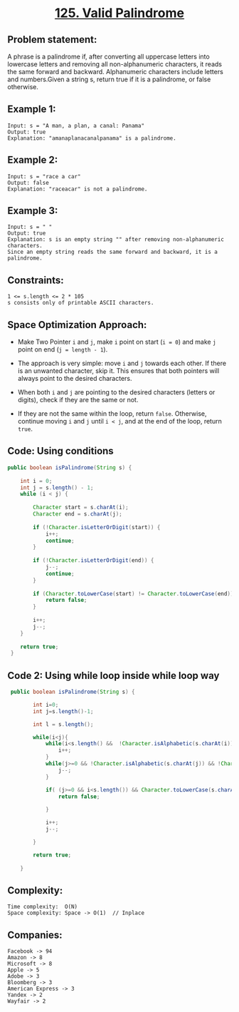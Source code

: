 <h1 align="center"><a href="https://leetcode.com/problems/valid-palindrome/description/">125. Valid Palindrome</a></h1>


## Problem statement:
A phrase is a palindrome if, after converting all uppercase letters into lowercase letters and removing all non-alphanumeric characters, 
it reads the same forward and backward. Alphanumeric characters include letters and numbers.Given a string s, return true if it is a palindrome, or false otherwise.


## Example 1:

```
Input: s = "A man, a plan, a canal: Panama"
Output: true
Explanation: "amanaplanacanalpanama" is a palindrome.
```

## Example 2:

```
Input: s = "race a car"
Output: false
Explanation: "raceacar" is not a palindrome.
```


## Example 3:

```
Input: s = " "
Output: true
Explanation: s is an empty string "" after removing non-alphanumeric characters.
Since an empty string reads the same forward and backward, it is a palindrome.
```


## Constraints:

```
1 <= s.length <= 2 * 105
s consists only of printable ASCII characters.
```


 

## Space Optimization Approach:

- Make Two Pointer `i` and `j`, make `i` point on start (`i = 0`) and make `j` point on end (`j = length - 1`).
  
- The approach is very simple: move `i` and `j` towards each other. If there is an unwanted character, skip it. This ensures that both pointers will always point to the desired characters.
  
- When both `i` and `j` are pointing to the desired characters (letters or digits), check if they are the same or not.
  
- If they are not the same within the loop, return `false`. Otherwise, continue moving `i` and `j` until `i < j`, and at the end of the loop, return `true`.



## Code: Using conditions

```java
public boolean isPalindrome(String s) {
        
    int i = 0;
    int j = s.length() - 1;
    while (i < j) {
        
        Character start = s.charAt(i);
        Character end = s.charAt(j);
        
        if (!Character.isLetterOrDigit(start)) {
            i++;
            continue;
        }
        
        if (!Character.isLetterOrDigit(end)) {
            j--;
            continue;
        }
        
        if (Character.toLowerCase(start) != Character.toLowerCase(end)) {
            return false;
        }
        
        i++;
        j--;    
    }
    
    return true;
 }
```



## Code 2: Using while loop inside while loop way

```java
 public boolean isPalindrome(String s) {

        int i=0;
        int j=s.length()-1;

        int l = s.length();

        while(i<j){
            while(i<s.length() &&  !Character.isAlphabetic(s.charAt(i)) && !Character.isDigit(s.charAt(i)) ){
                i++;
            }
            while(j>=0 && !Character.isAlphabetic(s.charAt(j)) && !Character.isDigit(s.charAt(j)) ){
                j--;
            }

            if( (j>=0 && i<s.length()) && Character.toLowerCase(s.charAt(i))!=Character.toLowerCase(s.charAt(j))){
                return false;
               
            }

            i++;
            j--;

        }

        return true;
        
    }
```






## Complexity:

```
Time complexity:  O(N)
Space complexity: Space -> O(1)  // Inplace
```


## Companies:

```
Facebook -> 94
Amazon -> 8
Microsoft -> 8
Apple -> 5
Adobe -> 3
Bloomberg -> 3
American Express -> 3
Yandex -> 2
Wayfair -> 2
```






